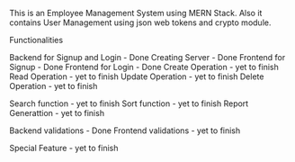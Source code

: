 This is an Employee Management System using MERN Stack. Also it contains User Management  using json web tokens and crypto module.

Functionalities

  Backend for Signup and Login - Done
  Creating Server - Done
  Frontend for Signup - Done
  Frontend for Login - Done
  Create Operation - yet to finish
  Read Operation - yet to finish
  Update Operation - yet to finish
  Delete Operation - yet to finish

  Search function - yet to finish
  Sort function - yet to finish
  Report Generattion - yet to finish

  Backend validations - Done
  Frontend validations - yet to finish

  Special Feature - yet to finish
